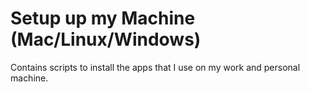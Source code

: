 # Setup up my Machine (Mac/Linux/Windows)
Contains scripts to install the apps that I use on my work and personal machine.


